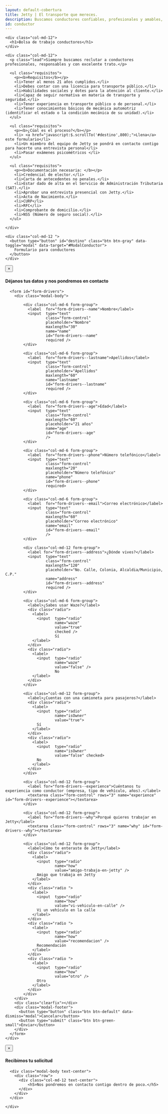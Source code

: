 ```yaml
---
layout: default-cobertura
title: Jetty | El transporte que mereces.
description: Buscamos conductores confiables, profesionales y amables, para unirse a nuestro equipo y marcar la diferencia en la movilidad urbana.
id: conductor
---
```


<div class="container eres-conductor marginTop">
  <div class="row">

    <div class="col-md-12">
      <h1>Bolsa de trabajo conductores</h1>
    </div>

    <div class="col-md-12">
      <p class="lead">Siempre buscamos reclutar a conductores profesionales, responsables y con excelente trato.</p>

      <ul class="requisitos">
        <p><b>Requisitos</b></p>
        <li>Tener al menos 21 años cumplidos.</li>
        <li>Debes contar con una licencia para transporte público.</li>
        <li>Habilidades sociales y dotes para la atención al cliente.</li>
        <li>Capaz de seguir normativa en materia de transporte y seguridad.</li>
        <li>Tener experiencia en transporte público o de personal.</li>
        <li>Tener conocimientos básicos de mecánica automotriz (identificar el estado o la condición mecánica de su unidad).</li>
      </ul>

      <ul class="requisitos">
        <p><b>¿Cúal es el proceso?</b></p>
        <li> <a href="javascript:$.scrollTo('#destino',800);">Llena</a> este formulario</li>
        <li>Un miembro del equipo de Jetty se pondrá en contacto contigo para hacerte una entrevista personal</li>
        <li>Pasar exámenes psicométricos </li>
      </ul>

      <ul class="requisitos">
        <p><b>Documentación necesaria: </b></p>
        <li>Credencial de elector.</li>
        <li>Carta de antecedentes no penales.</li>
        <li>Estar dado de alta en el Servicio de Administración Tributaria (SAT).</li>
        <li>Aprobar una entrevista presencial con Jetty.</li>
        <li>Acta de Nacimiento.</li>
        <li>CURP</li>
        <li>RFC</li>
        <li>Comprobante de domicilio.</li>
        <li>NSS (Número de seguro social).</li>
      </ul>

    </div>

    <div class="col-md-12 ">
      <button type="button" id="destino" class="btn btn-gray" data-toggle="modal" data-target="#ModalConductor">
        Formulario para conductores
      </button>
    </div>

  </div>
</div>

<!-- Modal Conductor -->
<div class="modal fade" id="ModalConductor" tabindex="-1" role="dialog" aria-labelledby="myModalLabel">
  <div class="modal-dialog" role="document">
    <div class="modal-content">
      <div class="modal-header">
        <button type="button" class="close" data-dismiss="modal" aria-label="Close"><span aria-hidden="true">&times;</span></button>
        <h4 class="modal-title" id="myModalLabel">Déjanos tus datos y nos pondremos en contacto</h4>
      </div>

      <form id="form-drivers">
        <div class="modal-body">

            <div class="col-md-6 form-group">
              <label  for="form-drivers--name">Nombre</label>
              <input  type="text"
                      class="form-control"
                      placeholder="Nombre"
                      maxlength="30"
                      name="name"
                      id="form-drivers--name"
                      required />
            </div>

            <div class="col-md-6 form-group">
              <label  for="form-drivers--lastname">Apellidos</label>
              <input  type="text"
                      class="form-control"
                      placeholder="Apellidos"
                      maxlength="60"
                      name="lastname"
                      id="form-drivers--lastname"
                      required />
            </div>

            <div class="col-md-6 form-group">
              <label  for="form-drivers--age">Edad</label>
              <input  type="text"
                      class="form-control"
                      maxlength="60"
                      placeholder="21 años"
                      name="age"
                      id="form-drivers--age"
                      />
            </div>

            <div class="col-md-6 form-group">
              <label  for="form-drivers--phone">Número telefónico</label>
              <input  type="text"
                      class="form-control"
                      maxlength="20"
                      placeholder="Número telefónico"
                      name="phone"
                      id="form-drivers--phone"
                      required>
            </div>

            <div class="col-md-6 form-group">
              <label  for="form-drivers--email">Correo electrónico</label>
              <input  type="text"
                      class="form-control"
                      maxlength="60"
                      placeholder="Correo electrónico"
                      name="email"
                      id="form-drivers--email"
                      />
            </div>

            <div class="col-md-12 form-group">
              <label for="form-drivers--address">¿Dónde vives?</label>
              <input  type="text"
                      class="form-control"
                      maxlength="120"
                      placeholder="No. Calle, Colonia, Alcaldia/Municipio, C.P."
                      name="address"
                      id="form-drivers--address"
                      required />
            </div>

            <div class="col-md-6 form-group">
              <label>¿Sabes usar Waze?</label>
              <div class="radio">
                <label>
                  <input  type="radio"
                          name="waze"
                          value="true"
                          checked />
                          Sí
                </label>
              </div>
              <div class="radio">
                <label>
                  <input  type="radio"
                          name="waze"
                          value="false" />
                          No
                </label>
              </div>
            </div>

            <div class="col-md-12 form-group">
              <label>¿Cuentas con una camioneta para pasajeros?</label>
              <div class="radio">
                <label>
                  <input  type="radio"
                          name="isOwner"
                          value="true">
                  Sí
                </label>
              </div>
              <div class="radio">
                <label>
                  <input  type="radio"
                          name="isOwner"
                          value="false" checked>
                  No
                </label>
              </div>
            </div>

            <div class="col-md-12 form-group">
              <label for="form-drivers--experience">Cuéntanos tu experiencia como conductor (empresa, tipo de vehículo, años).</label>
              <textarea class="form-control" rows="3" name="experience" id="form-drivers--experience"></textarea>
            </div>

            <div class="col-md-12 form-group">
              <label for="form-drivers--why">Porqué quieres trabajar en Jetty</label>
              <textarea class="form-control" rows="3" name="why" id="form-drivers--why"></textarea>
            </div>

            <div class="col-md-12 form-group">
              <label>Cómo te enteraste de Jetty</label>
              <div class="radio">
                <label>
                  <input  type="radio"
                          name="how"
                          value="amigo-trabaja-en-jetty" />
                  Amigo que trabaja en Jetty
                </label>
              </div>
              <div class="radio ">
                <label>
                  <input  type="radio"
                          name="how"
                          value="vi-vehiculo-en-calle" />
                  Vi un vehículo en la calle
                </label>
              </div>
              <div class="radio ">
                <label>
                  <input  type="radio"
                          name="how"
                          value="recomendacion" />
                  Recomendación
                </label>
              </div>
              <div class="radio ">
                <label>
                  <input  type="radio"
                          name="how"
                          value="otro" />
                  Otro
                </label>
              </div>
            </div>
        </div>
        <div class="clearfix"></div>
        <div class="modal-footer">
          <button type="button" class="btn btn-default" data-dismiss="modal">Cancelar</button>
          <button type="submit" class="btn btn-green-small">Enviar</button>
        </div>
      </form>
    </div>
  </div>
</div>


 <!-- Modal Conductor -->
 <div id="ModalSuccess" class="modal fade" tabindex="-1" role="dialog" aria-labelledby="myModalLabel">
  <div class="modal-dialog" role="document">
    <div class="modal-content">
      <div class="modal-header">
        <button type="button" class="close" data-dismiss="modal" aria-label="Close"><span aria-hidden="true">&times;</span></button>
        <h4 class="modal-title" id="myModalLabel">Recibimos tu solicitud</h4>
      </div>

      <div class="modal-body text-center">
        <div class="row">
          <div class="col-md-12 text-center">
              <h5>Nos pondremos en contacto contigo dentro de poco.</h5>
          </div>
        </div>
      </div>

    </div>
  </div>
</div>


